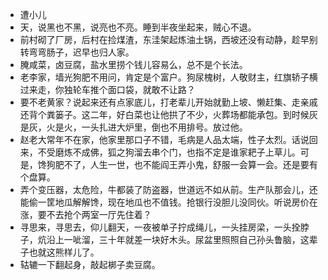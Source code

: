 - 遭小儿
- 天，说黑也不黑，说亮也不亮。睡到半夜坐起来，贼心不退。
- 前村砌了厂房，后村在捡煤渣，东洼架起炼油土锅，西坡还没有动静，趁早别转弯弯肠子，迟早也归人家。
- 腌咸菜，卤豆腐，盐水里捞个钱儿容易么，总不是个长法。
- 老李家，墙光狗肥不用问，肯定是个富户。狗尿槐树，人敬财主，红旗轿子横过来走，你独轮车推个面口袋，就敢不让路？
- 要不老黄家？说起来还有点家底儿，打老辈儿开始就勤上坡、懒赶集、走亲戚还背个粪篓子。这二年，好白菜也让他拱了不少，火葬场都能承包。到时候灰是灰，火是火，一头扎进大炉里，倒也不用排号。放过他。
- 赵老大常年不在家，他家里那口子不错，毛病是人品太端，性子太烈。话说回来，不受磨炼不成佛，狐之狗溜去串个门，也指不定是谁家耙子上草儿。可是，馋狗肥不了，人生一世，也不能阎王弄小鬼，舒服一会算一会。还是要有个盘算。
- 弄个变压器，太危险，牛都装了防盗器，世道远不如从前。生产队那会儿，还能偷一筐地瓜解解馋，现在地瓜也不值钱。抢银行没胆儿没同伙。听说房价在涨，要不去抢个两室一厅先住着？
- 寻思来，寻思去，仰儿翻天，一夜被单子拧成绳儿，一头挂房梁，一头拴脖子，炕沿上一呲溜，三十年就差一块好木头。尿盆里照照自己孙头鲁脑，这辈子也就这熊样儿了。
- 轱辘一下翻起身，敲起梆子卖豆腐。
